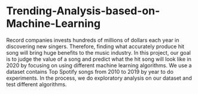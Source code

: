 # Trending-Analysis-based-on-Machine-Learning
Record companies invests hundreds of millions of dollars each year in discovering new singers. Therefore, finding what accurately produce hit song will bring huge benefits to the music industry. In this project, our goal is to judge the value of a song and predict what the hit song will look like in 2020 by focusing on using different machine learning algorithms. We use a dataset contains Top Spotify songs from 2010 to 2019 by year to do experiments. In the process, we do exploratory analysis on our dataset and test different algorithms.
